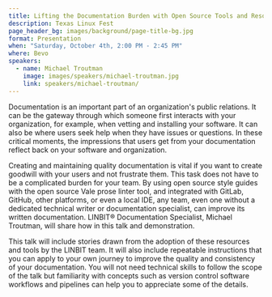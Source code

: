 ```yaml
---
title: Lifting the Documentation Burden with Open Source Tools and Resources
description: Texas Linux Fest
page_header_bg: images/background/page-title-bg.jpg
format: Presentation
when: "Saturday, October 4th, 2:00 PM - 2:45 PM"
where: Bevo
speakers:
  - name: Michael Troutman
    image: images/speakers/michael-troutman.jpg
    link: speakers/michael-troutman/
---
```


Documentation is an important part of an organization's public relations.  It
can be the gateway through which someone first interacts with your
organization, for example, when vetting and installing your software.  It can
also be where users seek help when they have issues or questions.  In these
critical moments, the impressions that users get from your documentation
reflect back on your software and organization.

Creating and maintaining quality documentation is vital if you want to create
goodwill with your users and not frustrate them.  This task does not have to be
a complicated burden for your team.  By using open source style guides with the
open source Vale prose linter tool, and integrated with GitLab, GitHub, other
platforms, or even a local IDE, any team, even one without a dedicated
technical writer or documentation specialist, can improve its written
documentation.  LINBIT® Documentation Specialist, Michael Troutman, will share
how in this talk and demonstration.

This talk will include stories drawn from the adoption of these resources and
tools by the LINBIT team.  It will also include repeatable instructions that
you can apply to your own journey to improve the quality and consistency of
your documentation.  You will not need technical skills to follow the scope of
the talk but familiarity with concepts such as version control software
workflows and pipelines can help you to appreciate some of the details.

